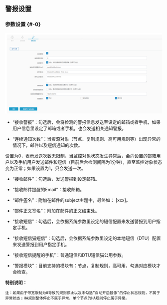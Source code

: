 ## 警报设置

### 参数设置 {#-0}

![](/assets/V6.120181225230735.png)

* “接收警报”：勾选后，会将检测的警报信息发送至设定的邮箱或者手机，如果用户信息里设定了邮箱或者手机，也会发送相关通知警报。

* “连续通知次数”：当资源对象（节点、复制规则、高可用规则等）出现异常的情况下，邮件以及短信通知的次数。

设置为0，表示发送次数无限制，当监控对象状态发生异常后，会向设置的邮箱用户以及手机用户发送邮件和短信（目前后台检测间隔为1分钟），直至监控对象状态变为正常；如果设置为1，只会发送一次。

* “接收邮件”：勾选后，发送警报到设定邮箱。

* “接收邮件提醒的Email”：接收邮箱。

* “邮件签名”：附加在邮件的subject主题中，最终如： [xxx]。

* “邮件正文签名”：附加在邮件的正文结束处。

* “接收短信”：勾选后，会依据系统参数里设定的短信配置来发送警报到用户指定手机。

* “接收短信猫短信”：勾选后，会依据系统参数里设定的本地短信（DTU）配置来发送警报到用户指定手机。

* “接收短信提醒的手机”：普通短信和DTU短信猫公用参数。

* “警报模块”：目前支持的模块有：节点，复制规则，高可用，勾选对应模块才会检查。


**特别说明：** 
```
注：如果由于带宽限制为0导致的规则停止以及未勾选“自动开启镜像”的停止状态规则，不属于异常状态；HA规则整体停止不属于异常，单个节点的HA规则停止属于异常。
```




